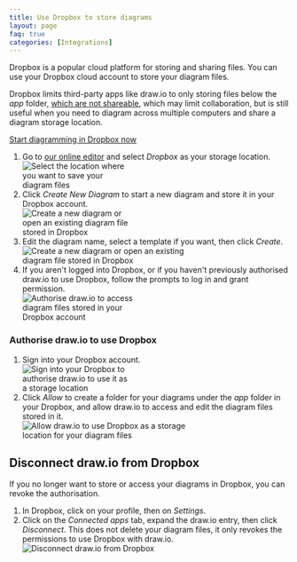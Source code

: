 ```yaml
---
title: Use Dropbox to store diagrams
layout: page
faq: true
categories: [Integrations]
---
```


Dropbox is a popular cloud platform for storing and sharing files. You can use your Dropbox cloud account to store your diagram files.

Dropbox limits third-party apps like draw.io to only storing files below the _app_ folder, [which are not shareable](/doc/faq/share-diagram-dropbox.html), which may limit collaboration, but is still useful when you need to diagram across multiple computers and share a diagram storage location.

[Start diagramming in Dropbox now](https://app.diagrams.net/?mode=dropbox)

1. Go to [our online editor](https://app.diagrams.net/) and select _Dropbox_ as your storage location.
<br /><img src="/assets/img/blog/storage-locations.png" style="width=100%;max-width:200px;height:auto;" alt="Select the location where you want to save your diagram files">
2. Click _Create New Diagram_ to start a new diagram and store it in your Dropbox account.
<br /><img src="/assets/img/blog/dropbox-new-diagram.png" style="width=100%;max-width:200px;height:auto;" alt="Create a new diagram or open an existing diagram file stored in Dropbox">
3. Edit the diagram name, select a template if you want, then click _Create_.
<br /><img src="/assets/img/blog/dropbox-new-diagram-template-dialog.png" style="width=100%;max-width:300px;height:auto;" alt="Create a new diagram or open an existing diagram file stored in Dropbox">
4. If you aren't logged into Dropbox, or if you haven't previously authorised draw.io to use Dropbox, follow the prompts to log in and grant permission.
<br /><img src="/assets/img/blog/dropbox-authorise.png" style="width=100%;max-width:200px;height:auto;" alt="Authorise draw.io to access diagram files stored in your Dropbox account">

### Authorise draw.io to use Dropbox

1. Sign into your Dropbox account.
<br /><img src="/assets/img/blog/dropbox-signin.png" style="width=100%;max-width:200px;height:auto;" alt="Sign into your Dropbox to authorise draw.io to use it as a storage location">
2. Click _Allow_ to create a folder for your diagrams under the _app_ folder in your Dropbox, and allow draw.io to access and edit the diagram files stored in it.
<br /><img src="/assets/img/blog/dropbox-allow.png" style="width=100%;max-width:300px;height:auto;" alt="Allow draw.io to use Dropbox as a storage location for your diagram files">

## Disconnect draw.io from Dropbox

If you no longer want to store or access your diagrams in Dropbox, you can revoke the authorisation.

1. In Dropbox, click on your profile, then on _Settings_.
2. Click on the _Connected apps_ tab, expand the draw.io entry, then click _Disconnect_. This does not delete your diagram files, it only revokes the permissions to use Dropbox with draw.io.
<br /><img src="/assets/img/blog/dropbox-disconnect.png" style="width=100%;max-width:500px;height:auto;" alt="Disconnect draw.io from Dropbox">
